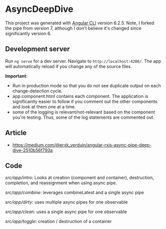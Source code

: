 # AsyncDeepDive

This project was generated with [Angular CLI](https://github.com/angular/angular-cli) version 6.2.5.
Note, I forked the pipe from version 7, although I don't believe it's changed since significantly version 6.

## Development server

Run `ng serve` for a dev server. Navigate to `http://localhost:4200/`. The app will automatically reload if you change any of the source files.

**Important**:
- Run in production mode so that you do not see duplicate output on each change-detection cycle.
- app.component.html contains each component. The application is significantly easier to follow
if you comment out the other components and look at them one at a time.
- some of the logging is relevant/not-relevant based on the component you're testing. Thus, some of the log statements are commented out.

## Article
- https://medium.com/@erxk_verduin/angular-rxjs-async-pipe-deep-dive-2510b56f793a

## Code
*src/app/intro*: Looks at creation (component and container), destruction, completion, and reassignment when using async pipe.

*src/app/combine*: leverages combineLatest and a single async pipe

*src/app/dirty*: uses multiple async pipes for one observable

*src/app/clean*: uses a single async pipe for one observable

*src/app/toggle*: creation / destruction of a container

